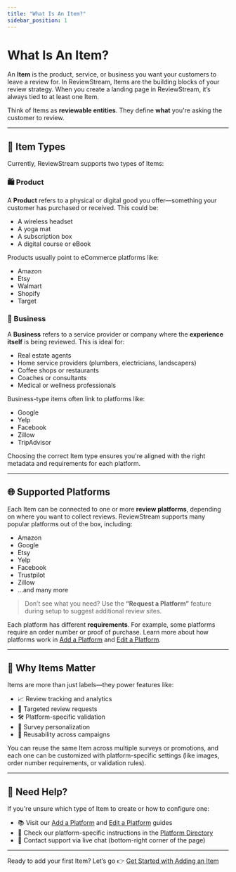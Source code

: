 ```yaml
---
title: "What Is An Item?"
sidebar_position: 1
---
```


# What Is An Item?

An **Item** is the product, service, or business you want your customers to leave a review for. In ReviewStream, Items are the building blocks of your review strategy. When you create a landing page in ReviewStream, it’s always tied to at least one Item.

Think of Items as **reviewable entities**. They define **what** you're asking the customer to review.

---

## 🎯 Item Types

Currently, ReviewStream supports two types of Items:

### 🛍️ Product

A **Product** refers to a physical or digital good you offer—something your customer has purchased or received. This could be:

-   A wireless headset
-   A yoga mat
-   A subscription box
-   A digital course or eBook

Products usually point to eCommerce platforms like:

-   Amazon
-   Etsy
-   Walmart
-   Shopify
-   Target

### 🏢 Business

A **Business** refers to a service provider or company where the **experience itself** is being reviewed. This is ideal for:

-   Real estate agents
-   Home service providers (plumbers, electricians, landscapers)
-   Coffee shops or restaurants
-   Coaches or consultants
-   Medical or wellness professionals

Business-type items often link to platforms like:

-   Google
-   Yelp
-   Facebook
-   Zillow
-   TripAdvisor

Choosing the correct Item type ensures you're aligned with the right metadata and requirements for each platform.

---

## 🌐 Supported Platforms

Each Item can be connected to one or more **review platforms**, depending on where you want to collect reviews. ReviewStream supports many popular platforms out of the box, including:

-   Amazon
-   Google
-   Etsy
-   Yelp
-   Facebook
-   Trustpilot
-   Zillow
-   ...and many more

> Don’t see what you need? Use the **“Request a Platform”** feature during setup to suggest additional review sites.

Each platform has different **requirements**. For example, some platforms require an order number or proof of purchase. Learn more about how platforms work in [Add a Platform](./add.md) and [Edit a Platform](./edit.md).

---

## 🧠 Why Items Matter

Items are more than just labels—they power features like:

-   📈 Review tracking and analytics
-   🎯 Targeted review requests
-   🛠️ Platform-specific validation
-   🧾 Survey personalization
-   🔁 Reusability across campaigns

You can reuse the same Item across multiple surveys or promotions, and each one can be customized with platform-specific settings (like images, order number requirements, or validation rules).

---

## 🙋 Need Help?

If you're unsure which type of Item to create or how to configure one:

-   📚 Visit our [Add a Platform](./add.md) and [Edit a Platform](./edit.md) guides
-   🧩 Check our platform-specific instructions in the [Platform Directory](../platforms/platforms.md)
-   💬 Contact support via live chat (bottom-right corner of the page)

---

Ready to add your first Item? Let’s go 👉 [Get Started with Adding an Item](../items/add.md)
